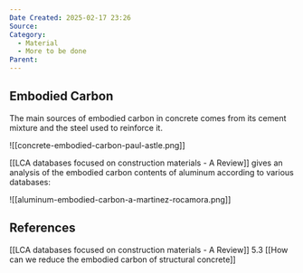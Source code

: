 ```yaml
---
Date Created: 2025-02-17 23:26
Source: 
Category:
  - Material
  - More to be done
Parent:
---
```

## Embodied Carbon
The main sources of embodied carbon in concrete comes from its cement mixture and the steel used to reinforce it.

![[concrete-embodied-carbon-paul-astle.png]]

[[LCA databases focused on construction materials - A Review]] gives an analysis of the embodied carbon contents of aluminum according to various databases:

![[aluminum-embodied-carbon-a-martinez-rocamora.png]]
## References
[[LCA databases focused on construction materials - A Review]] 5.3
[[How can we reduce the embodied carbon of structural concrete]]
